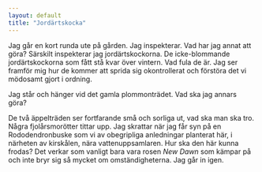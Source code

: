 ```yaml
---
layout: default
title: "Jordärtskocka"
---
```


Jag går en kort runda ute på gården. Jag inspekterar. 
Vad har jag annat att göra? 
<span>Särskilt inspekterar jag jordärtskockorna. De icke-blommande jordärtskockorna som fått stå kvar över vintern. Vad fula de är.
Jag ser framför mig hur de kommer att sprida sig okontrollerat och förstöra det vi mödosamt gjort i ordning.</span> 

Jag står och hänger vid det gamla plommonträdet. Vad ska jag annars göra?

De två äppelträden ser fortfarande små och sorliga ut, vad ska man ska tro. Några fjolårsmorötter tittar upp. Jag skrattar när jag får syn på en Rododendronbuske som vi av obegripliga anledningar planterat här, i närheten av kirskålen, nära vattenuppsamlaren. Hur ska den här kunna frodas?
 Det verkar som vanligt bara vara rosen _New Dawn_ som kämpar på och inte bryr sig så mycket om omständigheterna.
 <span>Jag går in igen.</span> 
